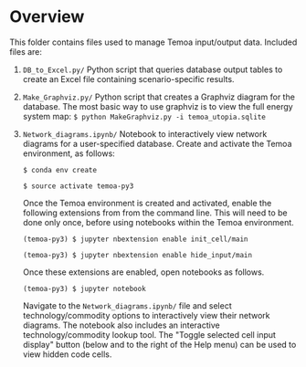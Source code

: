 # Overview

This folder contains files used to manage Temoa input/output data. Included files are:

1. `DB_to_Excel.py/`
Python script that queries database output tables to create an Excel file containing scenario-specific results.

2. `Make_Graphviz.py/`
Python script that creates a Graphviz diagram for the database.
The most basic way to use graphviz is to view the full energy system map:
```$ python MakeGraphviz.py -i temoa_utopia.sqlite```


3. `Network_diagrams.ipynb/`
Notebook to interactively view network diagrams for a user-specified database.
Create and activate the Temoa environment, as follows:

	```$ conda env create```

	```$ source activate temoa-py3```

	Once the Temoa environment is created and activated, enable the following extensions from from the command line. 
	This will need to be done only once, before using notebooks within the Temoa environment.

	```(temoa-py3) $ jupyter nbextension enable init_cell/main```

	```(temoa-py3) $ jupyter nbextension enable hide_input/main```

	Once these extensions are enabled, open notebooks as follows.

	```(temoa-py3) $ jupyter notebook```

	Navigate to the `Network_diagrams.ipynb/` file and select technology/commodity options to interactively view their network diagrams. 
	The notebook also includes an interactive technology/commodity lookup tool. 
	The "Toggle selected cell input display" button (below and to the right of the Help menu) can be used to view hidden code cells. 






